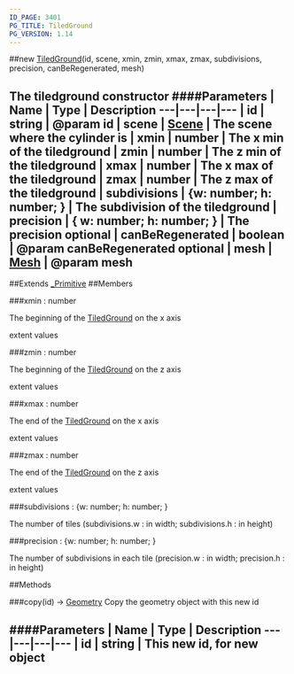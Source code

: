 ```yaml
---
ID_PAGE: 3401
PG_TITLE: TiledGround
PG_VERSION: 1.14
---
```

##new [TiledGround](page.php?p=3401)(id, scene, xmin, zmin, xmax, zmax, subdivisions, precision, canBeRegenerated, mesh)

The tiledground constructor
####Parameters
 | Name | Type | Description
---|---|---|---
 | id | string | @param id
 | scene | [Scene](page.php?p=3274) | The scene where the cylinder is
 | xmin | number | The x min of the tiledground
 | zmin | number | The z min of the tiledground
 | xmax | number | The x max of the tiledground
 | zmax | number | The z max of the tiledground
 | subdivisions | {w: number; h: number; } | The subdivision of the tiledground
 | precision | { w: number; h: number; } | The precision
optional | canBeRegenerated | boolean | @param canBeRegenerated
optional | mesh | [Mesh](page.php?p=3271) | @param mesh
---

##Extends [_Primitive](page.php?p=3395)
##Members

###xmin : number


The beginning of the [TiledGround](page.php?p=3401) on the x axis

extent values

###zmin : number


The beginning of the [TiledGround](page.php?p=3401) on the z axis

extent values

###xmax : number


The end of the [TiledGround](page.php?p=3401) on the x axis

extent values

###zmax : number


The end of the [TiledGround](page.php?p=3401) on the z axis

extent values

###subdivisions : {w: number; h: number; }


The number of tiles (subdivisions.w : in width; subdivisions.h : in height)

###precision : {w: number; h: number; }


The number of subdivisions in each tile (precision.w : in width; precision.h : in height)



##Methods

###copy(id) &rarr; [Geometry](page.php?p=3336)
Copy the geometry object with this new id

####Parameters
 | Name | Type | Description
---|---|---|---
 | id | string | This new id, for new object
---
